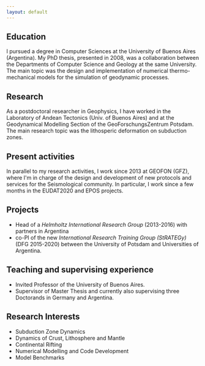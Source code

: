 ```yaml
---
layout: default
---
```


Education
---------
I pursued a degree in Computer Sciences at
the University of Buenos Aires (Argentina). My PhD thesis, presented in 2008,
was a collaboration between the Departments of Computer Science and Geology at the
same University. The main topic was the design and implementation of numerical
thermo-mechanical models for the simulation of geodynamic processes.

Research
--------
As a postdoctoral researcher in Geophysics, I have worked in the Laboratory
of Andean Tectonics (Univ. of Buenos Aires) and at the Geodynamical
Modelling Section of the GeoForschungsZentrum Potsdam. The main research
topic was the lithosperic deformation on subduction zones.

Present activities
------------------
In parallel to my research activities, I work since 2013 at GEOFON (GFZ),
where I'm in charge of the design and development of new protocols and
services for the Seismological community. In particular, I work since a few
months in the EUDAT2020 and EPOS projects.

Projects
--------
* Head of a *Helmholtz International Research Group* (2013-2016) with partners in
Argentina
* co-PI of the new *International Research Training Group (StRATEGy)* (DFG 2015-2020) between the University of
Potsdam and Universities of Argentina.

Teaching and supervising experience
-----------------------------------
* Invited Professor of the University of Buenos Aires.
* Supervisor of Master Thesis and currently also supervising three Doctorands in Germany and Argentina.

Research Interests
------------------
* Subduction Zone Dynamics
* Dynamics of Crust, Lithosphere and Mantle
* Continental Rifting
* Numerical Modelling and Code Development
* Model Benchmarks
